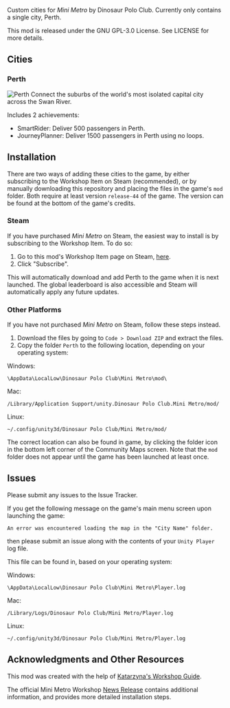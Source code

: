 Custom cities for *Mini Metro* by Dinosaur Polo Club. Currently only contains a single city, Perth.

This mod is released under the GNU GPL-3.0 License. See LICENSE for more details.

## Cities
### Perth
![Perth](https://drive.google.com/uc?export=view&id=1Ns_8HLQZYnT6HpET-CiNxBVeCRq57Bfj)
Connect the suburbs of the world's most isolated capital city across the Swan River.

Includes 2 achievements:
- SmartRider: Deliver 500 passengers in Perth.
- JourneyPlanner: Deliver 1500 passengers in Perth using no loops.

## Installation
There are two ways of adding these cities to the game, by either subscribing to the Workshop Item on Steam (recommended), or by manually downloading this repository and placing the files in the game's `mod` folder. Both require at least version `release-44` of the game. The version can be found at the bottom of the game's credits.

### Steam
If you have purchased *Mini Metro* on Steam, the easiest way to install is by subscribing to the Workshop Item. To do so:
1. Go to this mod's Workshop Item page on Steam, [here](https://steamcommunity.com/sharedfiles/filedetails/?id=2553077629).
2. Click "Subscribe".

This will automatically download and add Perth to the game when it is next launched. The global leaderboard is also accessible and Steam will automatically apply any future updates.

### Other Platforms
If you have not purchased *Mini Metro* on Steam, follow these steps instead.
1. Download the files by going to `Code > Download ZIP` and extract the files.
2. Copy the folder `Perth` to the following location, depending on your operating system:

Windows:
```
\AppData\LocalLow\Dinosaur Polo Club\Mini Metro\mod\
```

Mac:
```
/Library/Application Support/unity.Dinosaur Polo Club.Mini Metro/mod/
```

Linux:
```
~/.config/unity3d/Dinosaur Polo Club/Mini Metro/mod/
```

The correct location can also be found in game, by clicking the folder icon in the bottom left corner of the Community Maps screen. Note that the `mod` folder does not appear until the game has been launched at least once.

## Issues
Please submit any issues to the Issue Tracker.

If you get the following message on the game's main menu screen upon launching the game:
```
An error was encountered loading the map in the "City Name" folder.
```
then please submit an issue along with the contents of your `Unity Player` log file.

This file can be found in, based on your operating system:

Windows:
```
\AppData\LocalLow\Dinosaur Polo Club\Mini Metro\Player.log
```

Mac:
```
/Library/Logs/Dinosaur Polo Club/Mini Metro/Player.log
```

Linux:
```
~/.config/unity3d/Dinosaur Polo Club/Mini Metro/Player.log
```

## Acknowledgments and Other Resources
This mod was created with the help of [Katarzyna's Workshop Guide](https://steamcommunity.com/sharedfiles/filedetails/?id=2295902845).

The official Mini Metro Workshop [News Release](https://dinopoloclub.com/2020/11/25/mini-metro-workshop/) contains additional information, and provides more detailed installation steps.
